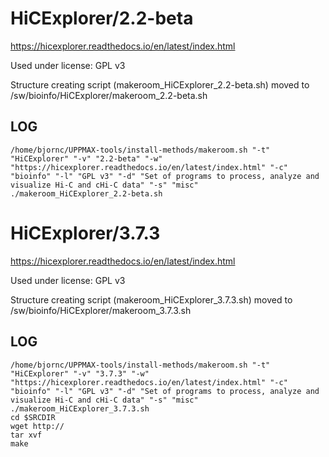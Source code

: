 HiCExplorer/2.2-beta
========================

<https://hicexplorer.readthedocs.io/en/latest/index.html>

Used under license:
GPL v3


Structure creating script (makeroom_HiCExplorer_2.2-beta.sh) moved to /sw/bioinfo/HiCExplorer/makeroom_2.2-beta.sh

LOG
---

    /home/bjornc/UPPMAX-tools/install-methods/makeroom.sh "-t" "HiCExplorer" "-v" "2.2-beta" "-w" "https://hicexplorer.readthedocs.io/en/latest/index.html" "-c" "bioinfo" "-l" "GPL v3" "-d" "Set of programs to process, analyze and visualize Hi-C and cHi-C data" "-s" "misc"
    ./makeroom_HiCExplorer_2.2-beta.sh
HiCExplorer/3.7.3
========================

<https://hicexplorer.readthedocs.io/en/latest/index.html>

Used under license:
GPL v3


Structure creating script (makeroom_HiCExplorer_3.7.3.sh) moved to /sw/bioinfo/HiCExplorer/makeroom_3.7.3.sh

LOG
---

    /home/bjornc/UPPMAX-tools/install-methods/makeroom.sh "-t" "HiCExplorer" "-v" "3.7.3" "-w" "https://hicexplorer.readthedocs.io/en/latest/index.html" "-c" "bioinfo" "-l" "GPL v3" "-d" "Set of programs to process, analyze and visualize Hi-C and cHi-C data" "-s" "misc"
    ./makeroom_HiCExplorer_3.7.3.sh
    cd $SRCDIR
    wget http://
    tar xvf 
    make

